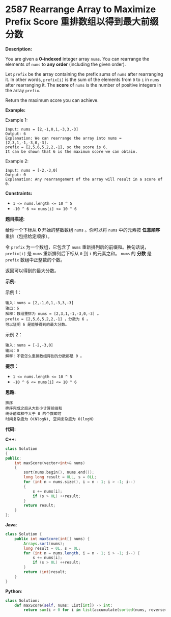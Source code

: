 # 2587 Rearrange Array to Maximize Prefix Score 重排数组以得到最大前缀分数

__Description:__

You are given a __0-indexed__ integer array `nums`. You can rearrange the elements of `nums` to __any order__ (including the given order).

Let `prefix` be the array containing the prefix sums of `nums` after rearranging it. In other words, `prefix[i]` is the sum of the elements from `0` to `i` in `nums` after rearranging it. The __score__ of `nums` is the number of positive integers in the array `prefix`.

Return the maximum score you can achieve.

__Example:__

Example 1:

```text
Input: nums = [2,-1,0,1,-3,3,-3]
Output: 6
Explanation: We can rearrange the array into nums = [2,3,1,-1,-3,0,-3].
prefix = [2,5,6,5,2,2,-1], so the score is 6.
It can be shown that 6 is the maximum score we can obtain.
```

Example 2:

```text
Input: nums = [-2,-3,0]
Output: 0
Explanation: Any rearrangement of the array will result in a score of 0.
```

__Constraints:__

- `1 <= nums.length <= 10 ^ 5`
- `-10 ^ 6 <= nums[i] <= 10 ^ 6`

__题目描述:__

给你一个下标从 __0__ 开始的整数数组 `nums` 。你可以将 `nums` 中的元素按 __任意顺序__ 重排（包括给定顺序）。

令 `prefix` 为一个数组，它包含了 `nums` 重新排列后的前缀和。换句话说， `prefix[i]` 是 `nums` 重新排列后下标从 `0` 到 `i` 的元素之和。 `nums` 的 __分数__ 是 `prefix` 数组中正整数的个数。

返回可以得到的最大分数。

__示例:__

示例 1：

```text
输入：nums = [2,-1,0,1,-3,3,-3]
输出：6
解释：数组重排为 nums = [2,3,1,-1,-3,0,-3] 。
prefix = [2,5,6,5,2,2,-1] ，分数为 6 。
可以证明 6 是能够得到的最大分数。
```

示例 2：

```text
输入：nums = [-2,-3,0]
输出：0
解释：不管怎么重排数组得到的分数都是 0 。
```

__提示：__

- `1 <= nums.length <= 10 ^ 5`
- `-10 ^ 6 <= nums[i] <= 10 ^ 6`

__思路:__

```text
排序
排序完成之后从大到小计算前缀和
统计前缀和中大于 0 的个数即可
时间复杂度为 O(NlogN), 空间复杂度为 O(logN)
```

__代码:__

__C++__:

```C++
class Solution 
{
public:
    int maxScore(vector<int>& nums) 
    {
        sort(nums.begin(), nums.end());
        long long result = 0LL, s = 0LL;
        for (int n = nums.size(), i = n - 1; i > -1; i--) 
        {
            s += nums[i];
            if (s > 0L) ++result;
        }
        return result;
    }
};
```

__Java__:

```Java
class Solution {
    public int maxScore(int[] nums) {
        Arrays.sort(nums);
        long result = 0L, s = 0L;
        for (int n = nums.length, i = n - 1; i > -1; i--) {
            s += nums[i];
            if (s > 0L) ++result;
        }
        return (int)result;
    }
}
```

__Python__:

```Python
class Solution:
    def maxScore(self, nums: List[int]) -> int:
        return sum(i > 0 for i in list(accumulate(sorted(nums, reverse=True))))
```
